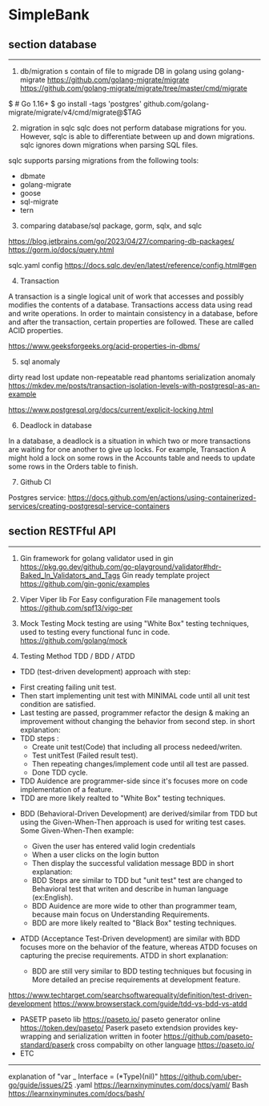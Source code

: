 # SimpleBank
 
## section database
--------------------
1. db/migration s
 contain of file to migrade DB in golang using golang-migrate
 https://github.com/golang-migrate/migrate
 https://github.com/golang-migrate/migrate/tree/master/cmd/migrate

$ # Go 1.16+
$ go install -tags 'postgres' github.com/golang-migrate/migrate/v4/cmd/migrate@$TAG

2. migration in sqlc
sqlc does not perform database migrations for you. However, sqlc is able to differentiate between up and down migrations. sqlc ignores down migrations when parsing SQL files.

sqlc supports parsing migrations from the following tools:
- dbmate
- golang-migrate
- goose
- sql-migrate
- tern


3. comparing database/sql package, gorm, sqlx, and sqlc

https://blog.jetbrains.com/go/2023/04/27/comparing-db-packages/
https://gorm.io/docs/query.html

sqlc.yaml config
https://docs.sqlc.dev/en/latest/reference/config.html#gen

4. Transaction 

A transaction is a single logical unit of work that accesses and possibly modifies the contents of a database. Transactions access data using read and write operations. 
In order to maintain consistency in a database, before and after the transaction, certain properties are followed. These are called ACID properties.

https://www.geeksforgeeks.org/acid-properties-in-dbms/

5. sql anomaly 

dirty read
lost update
non-repeatable read
phantoms
serialization anomaly
https://mkdev.me/posts/transaction-isolation-levels-with-postgresql-as-an-example


https://www.postgresql.org/docs/current/explicit-locking.html

6. Deadlock in database

In a database, a deadlock is a situation in which two or more transactions are waiting for one another to give up locks. For example, Transaction A might hold a lock on some rows in the Accounts table and needs to update some rows in the Orders table to finish.

7. Github CI

Postgres service:
https://docs.github.com/en/actions/using-containerized-services/creating-postgresql-service-containers


## section RESTFful API
-----------------------
1. Gin
framework for golang 
validator used in gin
https://pkg.go.dev/github.com/go-playground/validator#hdr-Baked_In_Validators_and_Tags
Gin ready template project
https://github.com/gin-gonic/examples

2. Viper
Viper lib For Easy configuration File management tools
https://github.com/spf13/vigo-per

3. Mock Testing
Mock testing are using "White Box" testing techniques, used to testing every functional func in code.
https://github.com/golang/mock

4. Testing Method  TDD / BDD / ATDD
* TDD (test-driven development) approach with step:
- First creating failing unit test.
- Then start implementing unit test with MINIMAL code until all unit test condition are satisfied.
- Last testing are passed, programmer refactor the design & making an improvement without changing the behavior from second step.
in short explanation:
- TDD steps :
    - Create unit test(Code) that including all process nedeed/writen.
    - Test unitTest (Failed result test).
    - Then repeating changes/implement code until all test are passed. 
    - Done TDD cycle.
- TDD Auidence are programmer-side since it's focuses more on code implementation of a feature.
- TDD are more likely realted to "White Box" testing techniques.

* BDD (Behavioral-Driven Development) are derived/similar from TDD but using the Given-When-Then approach is used for writing test cases. Some Given-When-Then example:
    - Given the user has entered valid login credentials
    - When a user clicks on the login button
    - Then display the successful validation message
BDD in short explanation:
    - BDD Steps are similar to TDD but "unit test" test are changed to Behavioral test that writen and describe in human language (ex:English).
    - BDD Auidence are more wide to other than programmer team, because main focus on Understanding Requirements.
    - BDD are more likely realted to "Black Box" testing techniques.

 
* ATDD (Acceptance Test-Driven development) are similar with BDD focuses more on the behavior of the feature, whereas ATDD focuses on capturing the precise requirements.
ATDD in short explanation:
    - BDD are still very similar to BDD testing techniques but focusing in More detailed an precise requirements at development feature.

https://www.techtarget.com/searchsoftwarequality/definition/test-driven-development
https://www.browserstack.com/guide/tdd-vs-bdd-vs-atdd

* PASETP
paseto lib
https://paseto.io/
paseto generator online
https://token.dev/paseto/
Paserk paseto extendsion provides key-wrapping and serialization written in footer
https://github.com/paseto-standard/paserk
cross compabilty on other language
https://paseto.io/
* ETC
------ 
explanation of "var _ Interface = (*Type)(nil)"
https://github.com/uber-go/guide/issues/25
.yaml 
https://learnxinyminutes.com/docs/yaml/
Bash
https://learnxinyminutes.com/docs/bash/
